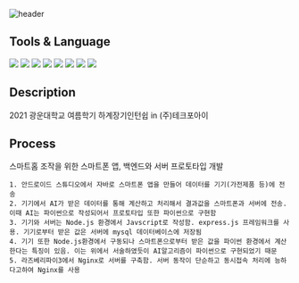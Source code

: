 ![header](https://capsule-render.vercel.app/api?type=waving&color=33FFFF&height=200&section=header&text=SmartHome%20InternShip&fontSize=50&fontColor=F0F8FF&fontAlignY=40)
## Tools & Language
<img src="https://img.shields.io/badge/AndroidStudio-77FF33?style=flat&logo=AndroidStudio&logoColor=FFFFFF"/> <img src="https://img.shields.io/badge/Java-007396?style=flat&logo=OpenJDK&logoColor=FFFFFF"/> <img src="https://img.shields.io/badge/Python-3776AB?style=flat&logo=Python&logoColor=FFFFFF"/> <img src="https://img.shields.io/badge/JavaScript-F7DF1E?style=flat&logo=JavaScript&logoColor=FFFFFF"/> <img src="https://img.shields.io/badge/Node.js-339933?style=flat&logo=Node.js&logoColor=FFFFFF"/> <img src="https://img.shields.io/badge/mysql-4479A1?style=flat&logo=mysql&logoColor=FFFFFF"/> <img src="https://img.shields.io/badge/RaspberryPi-FF3377?style=flat&logo=RaspberryPi&logoColor=FFFFFF"/> <img src="https://img.shields.io/badge/nginx-009639?style=flat&logo=nginx&logoColor=FFFFFF"/>

## Description
2021 광운대학교 여름학기 하계장기인턴쉽 in (주)테크포아이

## Process

스마트홈 조작을 위한 스마트폰 앱, 백엔드와 서버 프로토타입 개발
```
1. 안드로이드 스튜디오에서 자바로 스마트폰 앱을 만들어 데이터를 기기(가전제품 등)에 전송
2. 기기에서 AI가 받은 데이터를 통해 계산하고 처리해서 결과값을 스마트폰과 서버에 전송. 이때 AI는 파이썬으로 작성되어서 프로토타입 또한 파이썬으로 구현함
3. 기기와 서버는 Node.js 환경에서 Javscript로 작성함. express.js 프레임워크를 사용. 기기로부터 받은 값은 서버에 mysql 데이터베이스에 저장됨
4. 기기 또한 Node.js환경에서 구동되나 스마트폰으로부터 받은 값을 파이썬 환경에서 계산한다는 특징이 있음. 이는 위에서 서술하였듯이 AI알고리즘이 파이썬으로 구현되었기 때문
5. 라즈베리파이3에서 Nginx로 서버를 구축함. 서버 동작이 단순하고 동시접속 처리에 능하다고하여 Nginx를 사용
```
